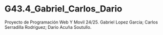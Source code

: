 # G43.4_Gabriel_Carlos_Dario

Proyecto de Programación Web Y Movil 24/25.
Gabriel Lopez Garcia; Carlos Serradilla Rodriguez; Dario Acuña Soutullo.
